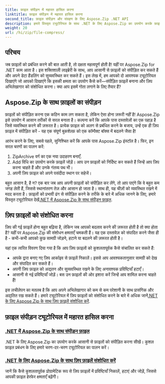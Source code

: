 ```yaml
---
title: फ़ाइल संपीड़न में महारत हासिल करना
linktitle: फ़ाइल संपीड़न में महारत हासिल करना
second_title: फ़ाइल संपीड़न और संग्रहण के लिए Aspose.Zip .NET API
description: हमारे विस्तृत ट्यूटोरियल के साथ .NET के लिए Aspose.Zip का उपयोग करके फ़ाइलों को कुशलतापूर्वक संपीड़ित करना सीखें। अपने .NET अनुप्रयोगों में फ़ाइल संपीड़न को सहजता से लागू करने के लिए इस व्यापक गाइड का पालन करें।
weight: 20
url: /hi/zip/file-compress/
---
```

## परिचय

जब फ़ाइलों को प्रबंधित करने की बात आती है, तो दक्षता महत्वपूर्ण होती है! यहीं पर Aspose.Zip for .NET काम आता है। इस शक्तिशाली लाइब्रेरी के साथ, आप आसानी से फ़ाइलों को संपीड़ित कर सकते हैं और अपने डेटा हैंडलिंग को सुव्यवस्थित कर सकते हैं। इस लेख में, हम आपको दो आवश्यक ट्यूटोरियल दिखाएंगे जो आपको दिखाएंगे कि इसकी क्षमता का उपयोग कैसे करें—संपीड़ित फ़ाइलें बनाना और ज़िप अभिलेखागार को संशोधित करना। क्या आप इसमें गोता लगाने के लिए तैयार हैं?

## Aspose.Zip के साथ फ़ाइलों का संपीड़न

फ़ाइलों को संपीड़ित करना एक कठिन काम लग सकता है, लेकिन ऐसा होना ज़रूरी नहीं है! Aspose.Zip इसे उपयोग में आसान तरीकों से सरल बनाता है। कल्पना करें कि आपके पास दस्तावेज़ों का एक पहाड़ है जिसे व्यवस्थित करने की ज़रूरत है। प्रत्येक फ़ाइल को अलग से प्रबंधित करने के बजाय, उन्हें एक ही ज़िप फ़ाइल में संपीड़ित करें - यह एक संपूर्ण बुकशेल्फ़ को एक कॉम्पैक्ट बॉक्स में बदलने जैसा है! 

आरंभ करने के लिए, सबसे पहले, सुनिश्चित करें कि आपके पास Aspose.Zip इंस्टॉल है। फिर, इन सरल चरणों का पालन करें:

1. ZipArchive वर्ग का एक नया उदाहरण बनाएँ.
2. Add विधि का उपयोग करके फ़ाइलें जोड़ें। आप उन फ़ाइलों को निर्दिष्ट कर सकते हैं जिन्हें आप ज़िप करना चाहते हैं और उनके गंतव्य पथ भी।
3. अपनी ज़िप फ़ाइल को अपने पसंदीदा स्थान पर सहेजें।

 बहुत आसान है, है न? एक बार जब आप अपनी फ़ाइलों को संपीड़ित कर लेंगे, तो आप पाएंगे कि वे बहुत कम जगह लेती हैं, जिससे स्थानांतरण तेज़ और आसान हो जाता है। साथ ही, यह चीज़ों को व्यवस्थित रखने में मदद करता है। फ़ाइलों को प्रभावी ढंग से संपीड़ित करने के तरीके के बारे में अधिक जानने के लिए, हमारे विस्तृत ट्यूटोरियल देखें[.NET में Aspose.Zip के साथ संपीड़न फ़ाइल](./compression-file/).

## ज़िप फ़ाइलों को संशोधित करना

ज़िप की गई फ़ाइलें होना बहुत बढ़िया है, लेकिन जब आपको बदलाव करने की ज़रूरत होती है तो क्या होता है? यहीं पर Aspose.Zip की संशोधन क्षमताएँ चमकती हैं। यह एक दस्तावेज़ को संपादित करने जैसा ही है - कभी-कभी आपको कुछ सामग्री जोड़ने, हटाने या बदलने की ज़रूरत होती है।

यहां एक त्वरित विवरण दिया गया है कि आप ज़िप फ़ाइलों को कुशलतापूर्वक कैसे संचालित कर सकते हैं:

- आपके द्वारा बनाए गए ज़िप आर्काइव से फ़ाइलें निकालें। इससे आप आवश्यकतानुसार सामग्री को देख और संपादित कर सकते हैं।
- अपनी ज़िप फ़ाइल को अद्यतन और सुव्यवस्थित रखने के लिए अनावश्यक प्रविष्टियाँ हटाएँ।
- आसानी से नई प्रविष्टियाँ जोड़ें। बस उन फ़ाइलों की ओर इशारा करें जिन्हें आप शामिल करना चाहते हैं!

 इस लचीलेपन का मतलब है कि आप अपने अभिलेखागार को कम से कम परेशानी के साथ प्रासंगिक और अद्यतित रख सकते हैं। हमारे ट्यूटोरियल में ज़िप फ़ाइलों को संशोधित करने के बारे में अधिक जानें[.NET के लिए Aspose.Zip के साथ ज़िप फ़ाइलें संशोधित करें](./modify-zip-files/).

## फ़ाइल संपीड़न ट्यूटोरियल में महारत हासिल करना
### [.NET में Aspose.Zip के साथ संपीड़न फ़ाइल](./compression-file/)
.NET के लिए Aspose.Zip का उपयोग करके आसानी से फ़ाइलों को संपीड़ित करना सीखें। कुशल फ़ाइल प्रबंधन के लिए हमारे चरण-दर-चरण ट्यूटोरियल का पालन करें।
### [.NET के लिए Aspose.Zip के साथ ज़िप फ़ाइलें संशोधित करें](./modify-zip-files/)
जानें कि कैसे कुशलतापूर्वक प्रोग्रामेटिक रूप से ज़िप फ़ाइलों में प्रविष्टियाँ निकालें, हटाएं और जोड़ें, जिससे आपकी फ़ाइल हेरफेर क्षमताएँ बढ़ेंगी।